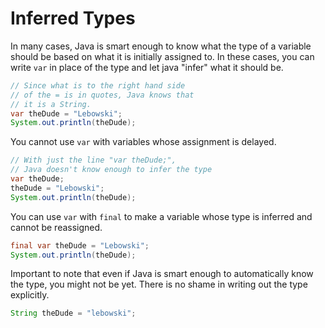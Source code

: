 # Inferred Types

In many cases, Java is smart enough to know what the type of a variable should be
based on what it is initially assigned to.
In these cases, you can write `var` in place of the type and let java "infer" what it should
be.

```java
// Since what is to the right hand side
// of the = is in quotes, Java knows that
// it is a String.
var theDude = "Lebowski";
System.out.println(theDude);
```

You cannot use `var` with variables whose assignment is delayed.

```java
// With just the line "var theDude;",
// Java doesn't know enough to infer the type
var theDude;
theDude = "Lebowski";
System.out.println(theDude);
```

You can use `var` with `final` to make a variable whose type is inferred
and cannot be reassigned.

```java
final var theDude = "Lebowski";
System.out.println(theDude);
```

Important to note that even if Java is smart enough to automatically know the type,
you might not be yet. There is no shame in writing out the type explicitly.

```java
String theDude = "lebowski";
```
